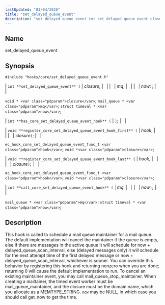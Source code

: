 ```yaml
---
lastUpdated: "03/04/2020"
title: "set_delayed_queue_event"
description: "set delayed queue event int set delayed queue event closure mq now void closure mail queue mq struct timeval now int has core set delayed queue event hook void register core set delayed queue event hook first hook closure ec hook core set delayed queue event func t hook void..."
---
```


<a name="hooks.core.set_delayed_queue_event"></a> 
## Name

set_delayed_queue_event

## Synopsis

`#include "hooks/core/set_delayed_queue_event.h"`

| `int **set_delayed_queue_event** (` | <var class="pdparam">closure</var>, |   |
|   | <var class="pdparam">mq</var>, |   |
|   | <var class="pdparam">now</var>`)`; |   |

`void * <var class="pdparam">closure</var>`;
`mail_queue * <var class="pdparam">mq</var>`;
`struct timeval * <var class="pdparam">now</var>`;

| `int **has_core_set_delayed_queue_event_hook** (` | `)`; |   |

| `void **register_core_set_delayed_queue_event_hook_first** (` | <var class="pdparam">hook</var>, |   |
|   | <var class="pdparam">closure</var>`)`; |   |

`ec_hook_core_set_delayed_queue_event_func_t <var class="pdparam">hook</var>`;
`void *<var class="pdparam">closure</var>`;

| `void **register_core_set_delayed_queue_event_hook_last** (` | <var class="pdparam">hook</var>, |   |
|   | <var class="pdparam">closure</var>`)`; |   |

`ec_hook_core_set_delayed_queue_event_func_t <var class="pdparam">hook</var>`;
`void *<var class="pdparam">closure</var>`;

| `int **call_core_set_delayed_queue_event_hook** (` | <var class="pdparam">mq</var>, |   |
|   | <var class="pdparam">now</var>`)`; |   |

`mail_queue * <var class="pdparam">mq</var>`;
`struct timeval * <var class="pdparam">now</var>`;<a name="idp36977552"></a> 
## Description

This hook is called to schedule a mail queue maintainer for a mail queue. The default implementation will cancel the maintainer if the queue is empty, else if there are messages in the active queue it will schedule for now + delayed_queue_scan_interval, else (delayed messages only) it will schedule for the next attempt time of the first delayed message or now + delayed_queue_scan_interval, whichever is sooner. You can override this behavior by registering this hook and returning nonzero when you are done; returning 0 will cause the default implementation to run. To cancel an existing maintainer event, you may call mail_queue_stop_maintainer. When creating a mailtainer, the timed event worker must be mail_queue_maintainer, and the closure must be the domain name, which you allocate as a MEMTYPE_STRING. *`now`* may be NULL, in which case you should call get_now to get the time.